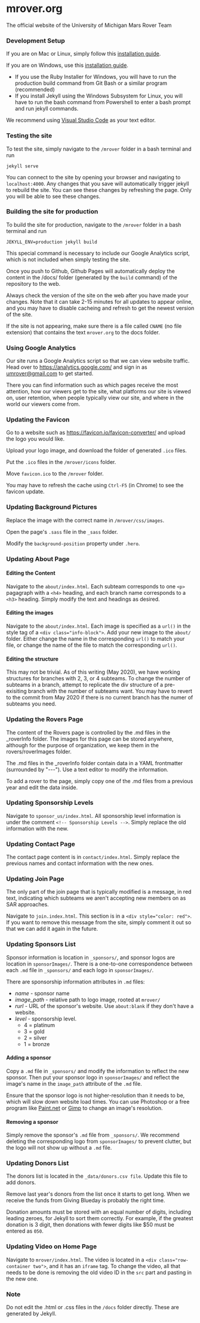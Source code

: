 [//]: # (TODO: Add a section about how to clone the repo and push changes. BE super clear that all Git operations should take place form the mrover.org folder, not the mrover.org/mrover folder)
[//]: # (TODO: Add a section that explains how to update each part of the page - sponsors, contact info, etc. - not just the rovers page)

[//]: # (TODO: Add a section that goes over the general process for making changes: pull, make change, test, build, push)

# mrover.org
The official website of the University of Michigan Mars Rover Team

### Development Setup
If you are on Mac or Linux, simply follow this [installation guide](https://jekyllrb.com/docs/installation/).

If you are on Windows, use this [installation guide](https://jekyllrb.com/docs/windows/).  
- If you use the Ruby Installer for Windows, you will have to run the production build command from Git Bash or a similar program (recommended)
- If you install Jekyll using the Windows Subsystem for Linux, you will have to run the bash command from Powershell to enter a bash prompt and run jekyll commands.

We recommend using [Visual Studio Code](https://code.visualstudio.com/) as your text editor.

### Testing the site
To test the site, simply navigate to the `/mrover` folder in a bash terminal and run

    jekyll serve

You can connect to the site by opening your browser and navigating to `localhost:4000`. Any changes that you save will automatically trigger jekyll to rebuild the site. You can see these changes by refreshing the page. Only you will be able to see these changes.

### Building the site for production
To build the site for production, navigate to the `/mrover` folder in a bash terminal and run

    JEKYLL_ENV=production jekyll build
    
This special command is necessary to include our Google Analytics script, which is not included when simply testing the site.

Once you push to Github, Github Pages will automatically deploy the content in the /docs/ folder (generated by the `build` command) of the repository to the web. 

Always check the version of the site on the web after you have made your changes. Note that it can take 2-15 minutes for all updates to appear online, and you may have to disable cacheing and refresh to get the newest version of the site.

If the site is not appearing, make sure there is a file called `CNAME` (no file extension) that contains the text `mrover.org` to the docs folder.

### Using Google Analytics
Our site runs a Google Analytics script so that we can view website traffic. Head over to https://analytics.google.com/ and sign in as umrover@gmail.com to get started.

There you can find information such as which pages receive the most attention, how our viewers get to the site, what platforms our site is viewed on, user retention, when people typically view our site, and where in the world our viewers come from.

### Updating the Favicon
Go to a website such as https://favicon.io/favicon-converter/ and upload the logo you would like.

Upload your logo image, and download the folder of generated `.ico` files.

Put the `.ico` files in the `/mrover/icons` folder.

Move `favicon.ico` to the `/mrover` folder.

You may have to refresh the cache using `Ctrl-F5` (in Chrome) to see the favicon update.

### Updating Background Pictures
Replace the image with the correct name in `/mrover/css/images`.

Open the page's `.sass` file in the `_sass` folder.

Modify the `background-position` property under `.hero`.

### Updating About Page

#### Editing the Content
Navigate to the `about/index.html`. Each subteam corresponds to one `<p>` pagagraph with a `<h4>` heading, and each branch name corresponds to a `<h3>` heading. Simply modify the text and headings as desired.

#### Editing the images
Navigate to the `about/index.html`. Each image is specified as a `url()` in the style tag of a `<div class="info-block">`. Add your new image to the `about/` folder. Either change the name in the corresponding `url()` to match your file, or change the name of the file to match the corresponding `url()`.

#### Editing the structure
This may not be trivial. As of this writing (May 2020), we have working structures for branches with 2, 3, or 4 subteams. To change the number of subteams in a branch, attempt to replicate the div structure of a pre-exisiting branch with the number of subteams want. You may have to revert to the commit from May 2020 if there is no current branch has the numer of subteams you need.

### Updating the Rovers Page
The content of the Rovers page is controlled by the .md files in the _roverInfo folder. The images for this page can be stored anywhere, although for the purpose of organization, we keep them in the rovers/roverImages folder.

The .md files in the _roverInfo folder contain data in a YAML frontmatter (surrounded by "---"). Use a text editor to modify the information.

To add a rover to the page, simply copy one of the .md files from a previous year and edit the data inside.

### Updating Sponsorship Levels
Navigate to `sponsor_us/index.html`. All sponsorship level information is under the comment `<!-- Sponsorship Levels -->`. Simply replace the old information with the new.

### Updating Contact Page
The contact page content is in `contact/index.html`. Simply replace the previous names and contact information with the new ones.

### Updating Join Page
The only part of the join page that is typically modified is a message, in red text, indicating which subteams we aren't accepting new members on as SAR approaches.

Navigate to `join.index.html`. This section is in a `<div style="color: red">`. If you want to remove this message from the site, simply comment it out so that we can add it again in the future.

### Updating Sponsors List
Sponsor information is location in `_sponsors/`, and sponsor logos are location in `sponsorImages/`. There is a one-to-one correspondence between each `.md` file in `_sponsors/` and each logo in `sponsorImages/`.

There are sponsorship information attributes in `.md` files:
- _name_ - sponsor name
- _image_path_ - relative path to logo image, rooted at `mrover/`
- _rurl_ - URL of the sponsor's website. Use `about:blank` if they don't have a website.
- _level_ - sponsorship level.
    - 4 = platinum
    - 3 = gold
    - 2 = silver
    - 1 = bronze

#### Adding a sponsor
Copy a `.md` file in `_sponsors/` and modify the information to reflect the new sponsor. Then put your sponsor logo in `sponsorImages/` and reflect the image's name in the `image_path` attribute of the `.md` file.

Ensure that the sponsor logo is not higher-resolution than it needs to be, which will slow down website load times. You can use Photoshop or a free program like [Paint.net](https://www.getpaint.net/) or [Gimp](https://www.gimp.org/) to change an image's resolution.

#### Removing a sponsor
Simply remove the sponsor's `.md` file from `_sponsors/`. We recommend deleting the corresponding logo from `sponsorImages/` to prevent clutter, but the logo will not show up without a `.md` file.

### Updating Donors List
The donors list is located in the `_data/donors.csv file`. Update this file to add donors.

Remove last year's donors from the list once it starts to get long. When we receive the funds from Giving Blueday is probably the right time.

Donation amounts must be stored with an equal number of digits, including leading zeroes, for Jekyll to sort them correctly. For example, if the greatest donation is 3 digit, then donations with fewer digits like $50 must be entered as `050`.

### Updating Video on Home Page
Navigate to `mrover/index.html`. The video is located in a `<div class="row-container two">`, and it has an `iframe` tag. To change the video, all that needs to be done is removing the old video ID in the `src` part and pasting in the new one.

### Note
Do not edit the .html or .css files in the `/docs` folder directly. These are generated by Jekyll.
